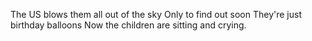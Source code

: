 The US blows them all out of the sky
Only to find out soon
They're just birthday balloons
Now the children are sitting and crying.